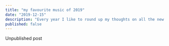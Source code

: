 ```yaml
---
title: "my favourite music of 2019"
date: "2019-12-15"
description: "Every year I like to round up my thoughts on all the new music I enjoyed. This year it comes with a blog post. Come check out my favourite songs and albums released in 2019."
published: false
---
```


Unpublished post
